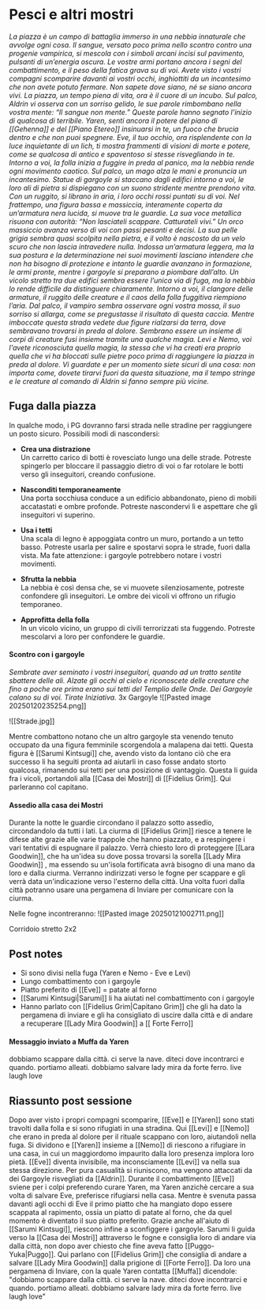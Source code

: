 # Pesci e altri mostri
*La piazza è un campo di battaglia immerso in una nebbia innaturale che avvolge ogni cosa. Il sangue, versato poco prima nello scontro contro una progenie vampirica, si mescola con i simboli arcani incisi sul pavimento, pulsanti di un’energia oscura. Le vostre armi portano ancora i segni del combattimento, e il peso della fatica grava su di voi.
Avete visto i vostri compagni scomparire davanti ai vostri occhi, inghiottiti da un incantesimo che non avete potuto fermare. Non sapete dove siano, né se siano ancora vivi. La piazza, un tempo piena di vita, ora è il cuore di un incubo.
Sul palco, Aldrin vi osserva con un sorriso gelido, le sue parole rimbombano nella vostra mente: _“Il sangue non mente.”_ Queste parole hanno segnato l’inizio di qualcosa di terribile. Yaren, senti ancora il potere del piano di [[Gehenna]] e del [[Piano Etereo]] insinuarsi in te, un fuoco che brucia dentro e che non puoi spegnere. Eve, il tuo occhio, ora risplendente con la luce inquietante di un lich, ti mostra frammenti di visioni di morte e potere, come se qualcosa di antico e spaventoso si stesse risvegliando in te.
Intorno a voi, la folla inizia a fuggire in preda al panico, ma la nebbia rende ogni movimento caotico. Sul palco, un mago alza le mani e pronuncia un incantesimo. Statue di gargoyle si staccano dagli edifici intorno a voi, le loro ali di pietra si dispiegano con un suono stridente mentre prendono vita. Con un ruggito, si librano in aria, i loro occhi rossi puntati su di voi.
Nel frattempo, una figura bassa e massiccia, interamente coperta da un’armatura nera lucida, si muove tra le guardie. La sua voce metallica risuona con autorità: _“Non lasciateli scappare. Catturateli vivi.”_ Un orco massiccio avanza verso di voi con passi pesanti e decisi. La sua pelle grigia sembra quasi scolpita nella pietra, e il volto è nascosto da un velo scuro che non lascia intravedere nulla. Indossa un’armatura leggera, ma la sua postura e la determinazione nei suoi movimenti lasciano intendere che non ha bisogno di protezione e intanto le guardie avanzano in formazione, le armi pronte, mentre i gargoyle si preparano a piombare dall’alto. 
Un vicolo stretto tra due edifici sembra essere l’unica via di fuga, ma la nebbia lo rende difficile da distinguere chiaramente. Intorno a voi, il clangore delle armature, il ruggito delle creature e il caos della folla fuggitiva riempiono l’aria.
Dal palco, il vampiro sembra osservare ogni vostra mossa, il suo sorriso si allarga, come se pregustasse il risultato di questa caccia.
Mentre imboccate questa strada vedete due figure rialzarsi da terra, dove sembravano trovarsi in preda al dolore. Sembrano essere un insieme di corpi di creature fusi insieme tramite una qualche magia. Levi e Nemo, voi l'avete riconosciuta quella magia, la stessa che vi ha creati era proprio quella che vi ha bloccati sulle pietre poco prima di raggiungere la piazza in preda al dolore.
Vi guardate e per un momento siete sicuri di una cosa: non importa come, dovete tirarvi fuori da questa situazione, ma il tempo stringe e le creature al comando di Aldrin si fanno sempre più vicine.*

## Fuga dalla piazza

In qualche modo, i PG dovranno farsi strada nelle stradine per raggiungere un posto sicuro. Possibili modi di nascondersi:
- **Crea una distrazione**  
    Un carretto carico di botti è rovesciato lungo una delle strade. Potreste spingerlo per bloccare il passaggio dietro di voi o far rotolare le botti verso gli inseguitori, creando confusione.
    
- **Nasconditi temporaneamente**  
    Una porta socchiusa conduce a un edificio abbandonato, pieno di mobili accatastati e ombre profonde. Potreste nascondervi lì e aspettare che gli inseguitori vi superino.
    
- **Usa i tetti**  
    Una scala di legno è appoggiata contro un muro, portando a un tetto basso. Potreste usarla per salire e spostarvi sopra le strade, fuori dalla vista. Ma fate attenzione: i gargoyle potrebbero notare i vostri movimenti.
    
- **Sfrutta la nebbia**  
    La nebbia è così densa che, se vi muovete silenziosamente, potreste confondere gli inseguitori. Le ombre dei vicoli vi offrono un rifugio temporaneo.
    
- **Approfitta della folla**  
    In un vicolo vicino, un gruppo di civili terrorizzati sta fuggendo. Potreste mescolarvi a loro per confondere le guardie.

#### Scontro con i gargoyle

 *Sembrate aver seminato i vostri inseguitori, quando ad un tratto sentite sbattere delle ali. Alzate gli occhi al cielo e riconoscete delle creature che fino a poche ore prima erano sui tetti del Templio delle Onde. Dei Gargoyle calano su di voi.
 Tirate Iniziativa.*
 3x Gargoyle
![[Pasted image 20250120235254.png]]

![[Strade.jpg]]

Mentre combattono notano che un altro gargoyle sta venendo tenuto occupato da una figura femminile scorgendola a malapena dai tetti. Questa figura è [[Sarumi Kintsugi]] che, avendo visto da lontano ciò che era successo li ha seguiti pronta ad aiutarli in caso fosse andato storto qualcosa, rimanendo sui tetti per una posizione di vantaggio.
Questa li guida fra i vicoli, portandoli alla [[Casa dei Mostri]] di [[Fidelius Grim]].
Qui parleranno col capitano.

#### Assedio alla casa dei Mostri
Durante la notte le guardie circondano il palazzo sotto assedio, circondandolo da tutti i lati. La ciurma di [[Fidelius Grim]] riesce a tenere le difese alte grazie alle varie trappole che hanno piazzato, e a respingere i vari tentativi di espugnare il palazzo.
Verrà chiesto loro di proteggere [[Lara Goodwin]], che ha un'idea su dove possa trovarsi la sorella [[Lady Mira Goodwin]] , ma essendo su un'isola fortificata avrà bisogno di una mano da loro e dalla ciurma.
Verranno indirizzati verso le fogne per scappare e gli verrà data un'indicazione verso l'esterno della città. Una volta fuori dalla città potranno usare una pergamena di Inviare per comunicare con la ciurma.

Nelle fogne incontreranno:
![[Pasted image 20250121002711.png]]

Corridoio stretto 2x2


## Post notes
- Si sono divisi nella fuga (Yaren e Nemo - Eve e Levi)
- Lungo combattimento con i gargoyle
- Piatto preferito di [[Eve]] = patate al forno
- [[Sarumi Kintsugi|Sarumi]] li ha aiutati nel combattimento con i gargoyle
- Hanno parlato con [[Fidelius Grim|Capitano Grim]] che gli ha dato la pergamena di inviare e gli ha consigliato di uscire dalla città e di andare a recuperare [[Lady Mira Goodwin]] a [[ Forte Ferro]]

#### Messaggio inviato a Muffa da Yaren
dobbiamo scappare dalla città. ci serve la nave. diteci dove incontrarci e quando. portiamo alleati. dobbiamo salvare lady mira da forte ferro. live laugh love

## Riassunto post sessione
Dopo aver visto i propri compagni scomparire, [[Eve]] e [[Yaren]] sono stati travolti dalla folla e si sono rifugiati in una stradina. Qui [[Levi]] e [[Nemo]] che erano in preda al dolore per il rituale scappano con loro, aiutandoli nella fuga. Si dividono e [[Yaren]] insieme a [[Nemo]] di riescono a rifugiare in una casa, in cui un maggiordomo impaurito dalla loro presenza implora loro pietà. [[Eve]] diventa invisibile, ma inconsciamente [[Levi]] va nella sua stessa direzione. Per pura casualità si riuniscono, ma vengono attaccati da dei Gargoyle risvegliati da [[Aldrin]]. Durante il combattimento [[Eve]] sviene per i colpi preferendo curare Yaren, ma Yaren anzichè cercare a sua volta di salvare Eve, preferisce rifugiarsi nella casa. 
Mentre è svenuta passa davanti agli occhi di Eve il primo piatto che ha mangiato dopo essere scappata al rapimento, ossia un piatto di patate al forno, che da quel momento è diventato il suo piatto preferito.
Grazie anche all'aiuto di [[Sarumi Kintsugi]], riescono infine a sconfiggere i gargoyle.
Sarumi li guida verso la [[Casa dei Mostri]] attraverso le fogne e consiglia loro di andare via dalla città, non dopo aver chiesto che fine aveva fatto [[Puggo-Yuka|Puggo]].
Qui parlano con [[Fidelius Grim]] che consiglia di andare a salvare [[Lady Mira Goodwin]] dalla prigione di [[Forte Ferro]]. Da loro una pergamena di Inviare, con la quale Yaren contatta [[Muffa]] dicendole:
"dobbiamo scappare dalla città. ci serve la nave. diteci dove incontrarci e quando. portiamo alleati. dobbiamo salvare lady mira da forte ferro. live laugh love"